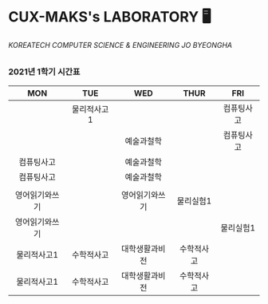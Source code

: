 # CUX-MAKS's LABORATORY 🖥

###### KOREATECH COMPUTER SCIENCE & ENGINEERING JO BYEONGHA

### 2021년 1학기 시간표

| MON | TUE | WED | THUR | FRI |
|:-----:|:-----:|:-----:|:------:|:-----:|
|     |물리적사고1|     |      |컴퓨팅사고|
|     |     |예술과철학|      |컴퓨팅사고|
|컴퓨팅사고|     |예술과철학|      |     |
|컴퓨팅사고|     |예술과철학|      |     |
|     |     |     |      |     |
|영어읽기와쓰기|     |영어읽기와쓰기|물리실험1|     |
|영어읽기와쓰기|     |     |      |물리실험1|
|물리적사고1|수학적사고|대학생활과비전|수학적사고|     |
|물리적사고1|수학적사고|대학생활과비전|수학적사고|     |
